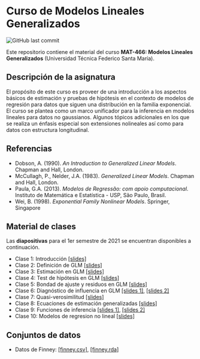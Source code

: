 # Curso de Modelos Lineales Generalizados
![GitHub last commit](https://img.shields.io/github/last-commit/faosorios/Curso-GLM)

Este repositorio contiene el material del curso **MAT-466: Modelos Lineales Generalizados** (Universidad Técnica Federico Santa María).

## Descripción de la asignatura

El propósito de este curso es proveer de una introducción a los aspectos básicos de estimación y pruebas de hipótesis en el contexto de modelos de regresión para datos que siguen una distribución en la familia exponencial. El curso se plantea como un marco unificador para la inferencia en modelos lineales para datos no gaussianos. Algunos tópicos adicionales en los que se realiza un énfasis especial son extensiones nolineales así como para datos con estructura longitudinal.

## Referencias

* Dobson, A. (1990). *An Introduction to Generalized Linear Models*. Chapman and Hall, London.
* McCullagh, P., Nelder, J.A. (1983). *Generalized Linear Models*. Chapman and Hall, London.
* Paula, G.A. (2013). *Modelos de Regressão: com apoio computacional*. Instituto de Matemática e Estatística - USP, São Paulo, Brasil.
* Wei, B. (1998). *Exponential Family Nonlinear Models*. Springer, Singapore

## Material de clases

Las **diapositivas** para el 1er semestre de 2021 se encuentran disponibles a continuación.

- Clase 1: Introducción [[slides]](https://github.com/faosorios/Curso-GLM/blob/main/diapositivas/MAT466_slides-01.pdf)
- Clase 2: Definición de GLM [[slides]](https://github.com/faosorios/Curso-GLM/blob/main/diapositivas/MAT466_slides-02.pdf)
- Clase 3: Estimación en GLM [[slides]](https://github.com/faosorios/Curso-GLM/blob/main/diapositivas/MAT466_slides-03.pdf)
- Clase 4: Test de hipótesis en GLM [[slides]](https://github.com/faosorios/Curso-GLM/blob/main/diapositivas/MAT466_slides-04.pdf)
- Clase 5: Bondad de ajuste y residuos en GLM [[slides]](https://github.com/faosorios/Curso-GLM/blob/main/diapositivas/MAT466_slides-05.pdf)
- Clase 6: Diagnóstico de influencia en GLM [[slides 1]](https://github.com/faosorios/Curso-GLM/blob/main/diapositivas/MAT466_slides-06.pdf), [[slides 2]](https://github.com/faosorios/Curso-GLM/blob/main/diapositivas/MAT466_slides-07.pdf)
- Clase 7: Quasi-verosimilitud [[slides]](https://github.com/faosorios/Curso-GLM/blob/main/diapositivas/MAT466_slides-08.pdf)
- Clase 8: Ecuaciones de estimación generalizadas [[slides]](https://github.com/faosorios/Curso-GLM/blob/main/diapositivas/MAT466_slides-09.pdf)
- Clase 9: Funciones de inferencia [[slides 1]](https://github.com/faosorios/Curso-GLM/blob/main/diapositivas/MAT466_slides-10.pdf), [[slides 2]](https://github.com/faosorios/Curso-GLM/blob/main/diapositivas/MAT466_slides-11.pdf)
- Clase 10: Modelos de regresion no lineal [[slides]](https://github.com/faosorios/Curso-GLM/blob/main/diapositivas/MAT466_slides-12.pdf)

## Conjuntos de datos
- Datos de Finney: [[finney.csv]](https://github.com/faosorios/Curso-GLM/blob/main/datasets/finney.csv), [[finney.rda]](https://github.com/faosorios/Curso-GLM/blob/main/datasets/finney.rda)
